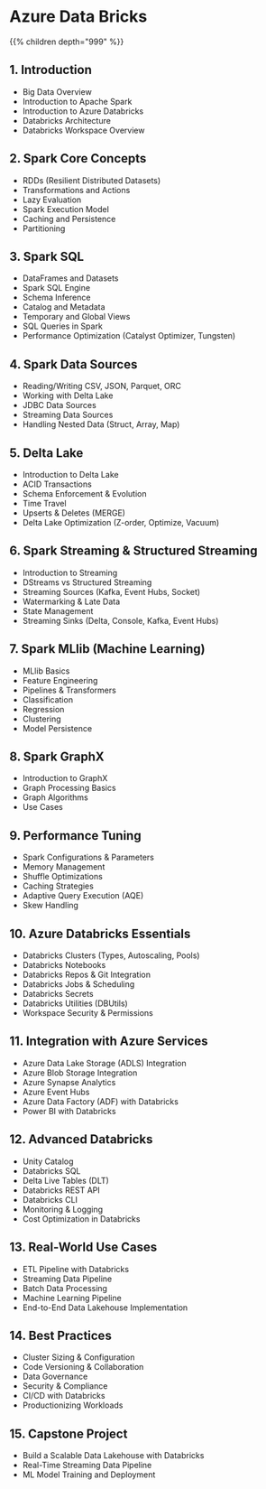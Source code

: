 # Azure Data Bricks

{{% children depth="999" %}}


## 1. Introduction
- Big Data Overview
- Introduction to Apache Spark
- Introduction to Azure Databricks
- Databricks Architecture
- Databricks Workspace Overview

## 2. Spark Core Concepts
- RDDs (Resilient Distributed Datasets)
- Transformations and Actions
- Lazy Evaluation
- Spark Execution Model
- Caching and Persistence
- Partitioning

## 3. Spark SQL
- DataFrames and Datasets
- Spark SQL Engine
- Schema Inference
- Catalog and Metadata
- Temporary and Global Views
- SQL Queries in Spark
- Performance Optimization (Catalyst Optimizer, Tungsten)

## 4. Spark Data Sources
- Reading/Writing CSV, JSON, Parquet, ORC
- Working with Delta Lake
- JDBC Data Sources
- Streaming Data Sources
- Handling Nested Data (Struct, Array, Map)

## 5. Delta Lake
- Introduction to Delta Lake
- ACID Transactions
- Schema Enforcement & Evolution
- Time Travel
- Upserts & Deletes (MERGE)
- Delta Lake Optimization (Z-order, Optimize, Vacuum)

## 6. Spark Streaming & Structured Streaming
- Introduction to Streaming
- DStreams vs Structured Streaming
- Streaming Sources (Kafka, Event Hubs, Socket)
- Watermarking & Late Data
- State Management
- Streaming Sinks (Delta, Console, Kafka, Event Hubs)

## 7. Spark MLlib (Machine Learning)
- MLlib Basics
- Feature Engineering
- Pipelines & Transformers
- Classification
- Regression
- Clustering
- Model Persistence

## 8. Spark GraphX
- Introduction to GraphX
- Graph Processing Basics
- Graph Algorithms
- Use Cases

## 9. Performance Tuning
- Spark Configurations & Parameters
- Memory Management
- Shuffle Optimizations
- Caching Strategies
- Adaptive Query Execution (AQE)
- Skew Handling

## 10. Azure Databricks Essentials
- Databricks Clusters (Types, Autoscaling, Pools)
- Databricks Notebooks
- Databricks Repos & Git Integration
- Databricks Jobs & Scheduling
- Databricks Secrets
- Databricks Utilities (DBUtils)
- Workspace Security & Permissions

## 11. Integration with Azure Services
- Azure Data Lake Storage (ADLS) Integration
- Azure Blob Storage Integration
- Azure Synapse Analytics
- Azure Event Hubs
- Azure Data Factory (ADF) with Databricks
- Power BI with Databricks

## 12. Advanced Databricks
- Unity Catalog
- Databricks SQL
- Delta Live Tables (DLT)
- Databricks REST API
- Databricks CLI
- Monitoring & Logging
- Cost Optimization in Databricks

## 13. Real-World Use Cases
- ETL Pipeline with Databricks
- Streaming Data Pipeline
- Batch Data Processing
- Machine Learning Pipeline
- End-to-End Data Lakehouse Implementation

## 14. Best Practices
- Cluster Sizing & Configuration
- Code Versioning & Collaboration
- Data Governance
- Security & Compliance
- CI/CD with Databricks
- Productionizing Workloads

## 15. Capstone Project
- Build a Scalable Data Lakehouse with Databricks
- Real-Time Streaming Data Pipeline
- ML Model Training and Deployment
